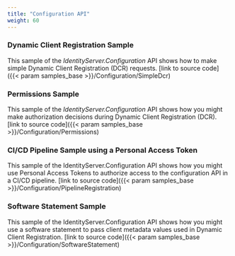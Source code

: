 ```yaml
---
title: "Configuration API"
weight: 60
---
```


### Dynamic Client Registration Sample

This sample of the *IdentityServer.Configuration* API shows how to make simple Dynamic Client Registration (DCR) requests.
[link to source code]({{< param samples_base >}}/Configuration/SimpleDcr)

### Permissions Sample
This sample of the *IdentityServer.Configuration* API shows how you might make authorization decisions during Dynamic Client Registration (DCR).
[link to source code]({{< param samples_base >}}/Configuration/Permissions)


### CI/CD Pipeline Sample using a Personal Access Token
This sample of the IdentityServer.Configuration API shows how you might use Personal Access Tokens to authorize access to the configuration API in a CI/CD pipeline. 
[link to source code]({{< param samples_base >}}/Configuration/PipelineRegistration)


### Software Statement Sample
This sample of the IdentityServer.Configuration API shows how you might use a software statement to pass client metadata values used in Dynamic Client Registration.
[link to source code]({{< param samples_base >}}/Configuration/SoftwareStatement)
